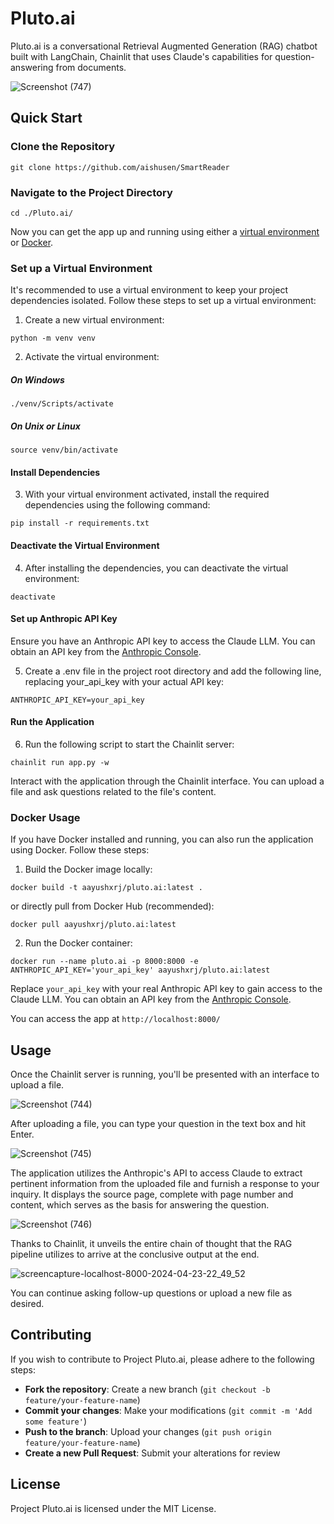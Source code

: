# Pluto.ai

Pluto.ai is a conversational Retrieval Augmented Generation (RAG) chatbot built with LangChain, Chainlit that uses Claude's capabilities for question-answering from documents.

![Screenshot (747)](https://github.com/aayushxrj/Pluto.ai/assets/111623667/2cec03e1-1016-440f-875b-1901b34f166c)

## Quick Start

### Clone the Repository

```
git clone https://github.com/aishusen/SmartReader
```

### Navigate to the Project Directory

```
cd ./Pluto.ai/
```

Now you can get the app up and running using either a [virtual environment](https://docs.python.org/3/library/venv.html) or [Docker](https://www.docker.com/).

### Set up a Virtual Environment

It's recommended to use a virtual environment to keep your project dependencies isolated. Follow these steps to set up a virtual environment:

1. Create a new virtual environment:

```
python -m venv venv
```

2. Activate the virtual environment:

##### On Windows

```
./venv/Scripts/activate
```

##### On Unix or Linux

```
source venv/bin/activate
```

#### Install Dependencies

3. With your virtual environment activated, install the required dependencies using the following command:

```
pip install -r requirements.txt
```

#### Deactivate the Virtual Environment

4. After installing the dependencies, you can deactivate the virtual environment:

```
deactivate
```

#### Set up Anthropic API Key

Ensure you have an Anthropic API key to access the Claude LLM. You can obtain an API key from the [Anthropic Console](https://console.anthropic.com/dashboard).

5. Create a .env file in the project root directory and add the following line, replacing your_api_key with your actual API key:

```
ANTHROPIC_API_KEY=your_api_key
```

#### Run the Application

6. Run the following script to start the Chainlit server:

```
chainlit run app.py -w
```

Interact with the application through the Chainlit interface. You can upload a file and ask questions related to the file's content.

### Docker Usage

If you have Docker installed and running, you can also run the application using Docker. Follow these steps:

1. Build the Docker image locally:

```
docker build -t aayushxrj/pluto.ai:latest .
```

or directly pull from Docker Hub (recommended):

```
docker pull aayushxrj/pluto.ai:latest
```

2. Run the Docker container:

```
docker run --name pluto.ai -p 8000:8000 -e ANTHROPIC_API_KEY='your_api_key' aayushxrj/pluto.ai:latest
```

Replace `your_api_key` with your real Anthropic API key to gain access to the Claude LLM. You can obtain an API key from the [Anthropic Console](https://console.anthropic.com/dashboard).

You can access the app at `http://localhost:8000/`

## Usage

Once the Chainlit server is running, you'll be presented with an interface to upload a file.

![Screenshot (744)](https://github.com/aayushxrj/Pluto.ai/assets/111623667/b5ca305a-de88-475b-9db8-02119db42439)

After uploading a file, you can type your question in the text box and hit Enter.

![Screenshot (745)](https://github.com/aayushxrj/Pluto.ai/assets/111623667/0494108b-d8d3-4f4f-a779-48bad4b75dfd)

The application utilizes the Anthropic's API to access Claude to extract pertinent information from the uploaded file and furnish a response to your inquiry. It displays the source page, complete with page number and content, which serves as the basis for answering the question.

![Screenshot (746)](https://github.com/aayushxrj/Pluto.ai/assets/111623667/f3e8c33d-1a9b-4d14-988c-02700e51d466)

Thanks to Chainlit, it unveils the entire chain of thought that the RAG pipeline utilizes to arrive at the conclusive output at the end.

<!--- ![screencapture-localhost-8000-2024-04-14-08_57_00](https://github.com/aayushxrj/Pluto.ai/assets/111623667/f13ad146-0222-4d74-a5ec-004cb8ee9ad7) --->

![screencapture-localhost-8000-2024-04-23-22_49_52](https://github.com/aayushxrj/Pluto.ai/assets/111623667/2463cccc-d49a-4c91-8ef1-4980db849c28)

You can continue asking follow-up questions or upload a new file as desired.

## Contributing

If you wish to contribute to Project Pluto.ai, please adhere to the following steps:

- **Fork the repository**: Create a new branch (`git checkout -b feature/your-feature-name`)
- **Commit your changes**: Make your modifications (`git commit -m 'Add some feature'`)
- **Push to the branch**: Upload your changes (`git push origin feature/your-feature-name`)
- **Create a new Pull Request**: Submit your alterations for review

## License

Project Pluto.ai is licensed under the MIT License.
